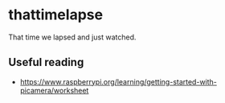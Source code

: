 # thattimelapse
That time we lapsed and just watched.


## Useful reading
* https://www.raspberrypi.org/learning/getting-started-with-picamera/worksheet
